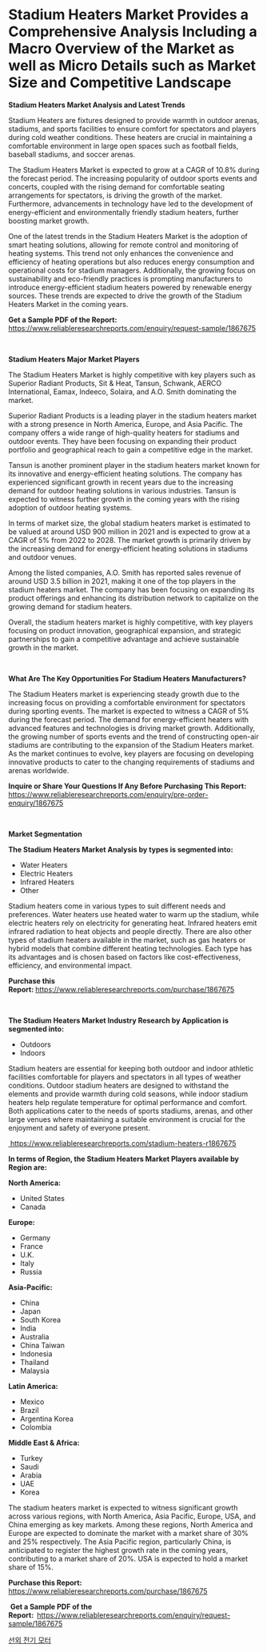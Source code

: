 <p><h1>Stadium Heaters Market Provides a Comprehensive Analysis Including a Macro Overview of the Market as well as Micro Details such as Market Size and Competitive Landscape</h1></p><p><strong>Stadium Heaters Market Analysis and Latest Trends</strong></p>
<p><p>Stadium Heaters are fixtures designed to provide warmth in outdoor arenas, stadiums, and sports facilities to ensure comfort for spectators and players during cold weather conditions. These heaters are crucial in maintaining a comfortable environment in large open spaces such as football fields, baseball stadiums, and soccer arenas.</p><p>The Stadium Heaters Market is expected to grow at a CAGR of 10.8% during the forecast period. The increasing popularity of outdoor sports events and concerts, coupled with the rising demand for comfortable seating arrangements for spectators, is driving the growth of the market. Furthermore, advancements in technology have led to the development of energy-efficient and environmentally friendly stadium heaters, further boosting market growth.</p><p>One of the latest trends in the Stadium Heaters Market is the adoption of smart heating solutions, allowing for remote control and monitoring of heating systems. This trend not only enhances the convenience and efficiency of heating operations but also reduces energy consumption and operational costs for stadium managers. Additionally, the growing focus on sustainability and eco-friendly practices is prompting manufacturers to introduce energy-efficient stadium heaters powered by renewable energy sources. These trends are expected to drive the growth of the Stadium Heaters Market in the coming years.</p></p>
<p><strong>Get a Sample PDF of the Report:&nbsp;</strong> <a href="https://www.reliableresearchreports.com/enquiry/request-sample/1867675">https://www.reliableresearchreports.com/enquiry/request-sample/1867675</a></p>
<p>&nbsp;</p>
<p><strong>Stadium Heaters Major Market Players</strong></p>
<p><p>The Stadium Heaters Market is highly competitive with key players such as Superior Radiant Products, Sit & Heat, Tansun, Schwank, AERCO International, Eamax, Indeeco, Solaira, and A.O. Smith dominating the market.</p><p>Superior Radiant Products is a leading player in the stadium heaters market with a strong presence in North America, Europe, and Asia Pacific. The company offers a wide range of high-quality heaters for stadiums and outdoor events. They have been focusing on expanding their product portfolio and geographical reach to gain a competitive edge in the market.</p><p>Tansun is another prominent player in the stadium heaters market known for its innovative and energy-efficient heating solutions. The company has experienced significant growth in recent years due to the increasing demand for outdoor heating solutions in various industries. Tansun is expected to witness further growth in the coming years with the rising adoption of outdoor heating systems.</p><p>In terms of market size, the global stadium heaters market is estimated to be valued at around USD 900 million in 2021 and is expected to grow at a CAGR of 5% from 2022 to 2028. The market growth is primarily driven by the increasing demand for energy-efficient heating solutions in stadiums and outdoor venues.</p><p>Among the listed companies, A.O. Smith has reported sales revenue of around USD 3.5 billion in 2021, making it one of the top players in the stadium heaters market. The company has been focusing on expanding its product offerings and enhancing its distribution network to capitalize on the growing demand for stadium heaters.</p><p>Overall, the stadium heaters market is highly competitive, with key players focusing on product innovation, geographical expansion, and strategic partnerships to gain a competitive advantage and achieve sustainable growth in the market.</p></p>
<p>&nbsp;</p>
<p><strong>What Are The Key Opportunities For Stadium Heaters Manufacturers?</strong></p>
<p><p>The Stadium Heaters market is experiencing steady growth due to the increasing focus on providing a comfortable environment for spectators during sporting events. The market is expected to witness a CAGR of 5% during the forecast period. The demand for energy-efficient heaters with advanced features and technologies is driving market growth. Additionally, the growing number of sports events and the trend of constructing open-air stadiums are contributing to the expansion of the Stadium Heaters market. As the market continues to evolve, key players are focusing on developing innovative products to cater to the changing requirements of stadiums and arenas worldwide.</p></p>
<p><strong>Inquire or Share Your Questions If Any Before Purchasing This Report:</strong> <a href="https://www.reliableresearchreports.com/enquiry/pre-order-enquiry/1867675">https://www.reliableresearchreports.com/enquiry/pre-order-enquiry/1867675</a></p>
<p>&nbsp;</p>
<p><strong>Market Segmentation</strong></p>
<p><strong>The Stadium Heaters Market Analysis by types is segmented into:</strong></p>
<p><ul><li>Water Heaters</li><li>Electric Heaters</li><li>Infrared Heaters</li><li>Other</li></ul></p>
<p><p>Stadium heaters come in various types to suit different needs and preferences. Water heaters use heated water to warm up the stadium, while electric heaters rely on electricity for generating heat. Infrared heaters emit infrared radiation to heat objects and people directly. There are also other types of stadium heaters available in the market, such as gas heaters or hybrid models that combine different heating technologies. Each type has its advantages and is chosen based on factors like cost-effectiveness, efficiency, and environmental impact.</p></p>
<p><strong>Purchase this Report:&nbsp;</strong><a href="https://www.reliableresearchreports.com/purchase/1867675">https://www.reliableresearchreports.com/purchase/1867675</a></p>
<p>&nbsp;</p>
<p><strong>The Stadium Heaters Market Industry Research by Application is segmented into:</strong></p>
<p><ul><li>Outdoors</li><li>Indoors</li></ul></p>
<p><p>Stadium heaters are essential for keeping both outdoor and indoor athletic facilities comfortable for players and spectators in all types of weather conditions. Outdoor stadium heaters are designed to withstand the elements and provide warmth during cold seasons, while indoor stadium heaters help regulate temperature for optimal performance and comfort. Both applications cater to the needs of sports stadiums, arenas, and other large venues where maintaining a suitable environment is crucial for the enjoyment and safety of everyone present.</p></p>
<p><a href="https://www.reliableresearchreports.com/stadium-heaters-r1867675">&nbsp;https://www.reliableresearchreports.com/stadium-heaters-r1867675</a></p>
<p><strong>In terms of Region, the Stadium Heaters Market Players available by Region are:</strong></p>
<p>
    <p> <strong> North America: </strong>
        <ul>
            <li>United States</li>
            <li>Canada</li>
        </ul>
        </p> 
    <p> <strong> Europe: </strong>
        <ul>
            <li>Germany</li>
            <li>France</li>
            <li>U.K.</li>
            <li>Italy</li>
            <li>Russia</li>
        </ul>
        </p> 
    <p> <strong> Asia-Pacific: </strong>
        <ul>
            <li>China</li>
            <li>Japan</li>
            <li>South Korea</li>
            <li>India</li>
            <li>Australia</li>
            <li>China Taiwan</li>
            <li>Indonesia</li>
            <li>Thailand</li>
            <li>Malaysia</li>
        </ul>
        </p> 
    <p> <strong> Latin America: </strong>
        <ul>
            <li>Mexico</li>
            <li>Brazil</li>
            <li>Argentina Korea</li>
            <li>Colombia</li>
        </ul>
        </p> 
    <p> <strong> Middle East & Africa: </strong>
        <ul>
            <li>Turkey</li>
            <li>Saudi</li>
            <li>Arabia</li>
            <li>UAE</li>
            <li>Korea</li>
        </ul>
    </p>
    </p>
<p><p>The stadium heaters market is expected to witness significant growth across various regions, with North America, Asia Pacific, Europe, USA, and China emerging as key markets. Among these regions, North America and Europe are expected to dominate the market with a market share of 30% and 25% respectively. The Asia Pacific region, particularly China, is anticipated to register the highest growth rate in the coming years, contributing to a market share of 20%. USA is expected to hold a market share of 15%.</p></p>
<p><strong>Purchase this Report: </strong><a href="https://www.reliableresearchreports.com/purchase/1867675">https://www.reliableresearchreports.com/purchase/1867675</a></p>
<p>&nbsp;<strong>Get a Sample PDF of the Report:&nbsp;&nbsp;</strong><a href="https://www.reliableresearchreports.com/enquiry/request-sample/1867675">https://www.reliableresearchreports.com/enquiry/request-sample/1867675</a></p>
<p><strong></strong></p>
<p><p><a href="https://medium.com/@bruceabernathy2022/%EC%99%B8%EB%B6%80-%EC%A0%84%EB%8F%99-%EB%AA%A8%ED%84%B0-%EC%8B%9C%EC%9E%A5-%EA%B7%9C%EB%AA%A8%EB%8A%94-%EA%B8%80%EB%A1%9C%EB%B2%8C-%EC%82%B0%EC%97%85%EC%97%90%EC%84%9C-%EA%B0%80%EC%9E%A5-%EC%A2%8B%EC%9D%80-%EB%A7%88%EC%BC%80%ED%8C%85-%EC%B1%84%EB%84%90%EC%9D%84-%EB%B3%B4%EC%97%AC%EC%A4%8D%EB%8B%88%EB%8B%A4-c16144d62254">선외 전기 모터</a></p></p>